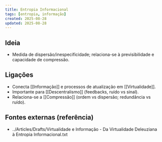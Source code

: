 ```yaml
---
title: Entropia Informacional
tags: [entropia, informação]
created: 2025-08-28
updated: 2025-08-28
---
```


## Ideia
- Medida de dispersão/inespecificidade; relaciona-se à previsibilidade e capacidade de compressão.

## Ligações
- Conecta [[Informação]] e processos de atualização em [[Virtualidade]].
- Importante para [[Descentralismo]] (feedbacks, ruído vs sinal).
- Relaciona-se a [[Compressão]] (ordem vs dispersão; redundância vs ruído).

## Fontes externas (referência)
- ../Articles/Drafts/Virtualidade e Informação - Da Virtualidade Deleuziana à Entropia Informacional.txt
